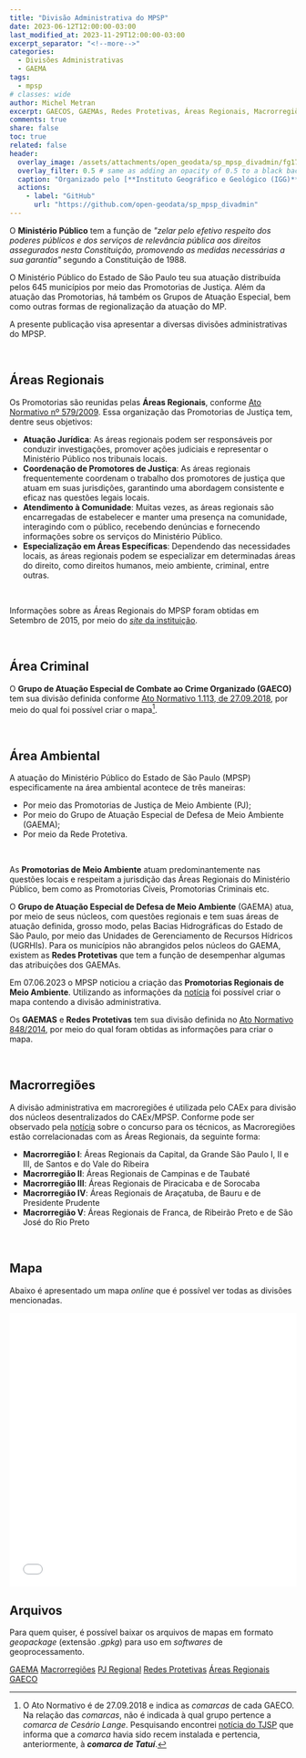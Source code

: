 ```yaml
---
title: "Divisão Administrativa do MPSP"
date: 2023-06-12T12:00:00-03:00
last_modified_at: 2023-11-29T12:00:00-03:00
excerpt_separator: "<!--more-->"
categories:
  - Divisões Administrativas
  - GAEMA
tags:
  - mpsp
# classes: wide
author: Michel Metran
excerpt: GAECOS, GAEMAs, Redes Protetivas, Áreas Regionais, Macrorregiões e outras...
comments: true
share: false
toc: true
related: false
header:
  overlay_image: /assets/attachments/open_geodata/sp_mpsp_divadmin/fg173738.jpg
  overlay_filter: 0.5 # same as adding an opacity of 0.5 to a black background
  caption: "Organizado pelo [**Instituto Geográfico e Geológico (IGG)**](https://www.al.sp.gov.br/noticia/?id=366288)"
  actions:
    - label: "GitHub"
      url: "https://github.com/open-geodata/sp_mpsp_divadmin"
---
```


O **Ministério Público** tem a função de _"zelar pelo efetivo respeito dos poderes públicos e dos serviços de relevância pública aos direitos assegurados nesta Constituição, promovendo as medidas necessárias a sua garantia"_ segundo a Constituição de 1988.

O Ministério Público do Estado de São Paulo teu sua atuação distribuída pelos 645 municípios por meio das Promotorias de Justiça. Além da atuação das Promotorias, há também os Grupos de Atuação Especial, bem como outras formas de regionalização da atuação do MP.

A presente publicação visa apresentar a diversas divisões administrativas do MPSP.

<br>

## Áreas Regionais

Os Promotorias são reunidas pelas **Áreas Regionais**, conforme [Ato Normativo nº 579/2009](http://www.mpsp.mp.br/portal/pls/portal/PORTAL.wwsbr_imt_services.GenericView?p_docname=1556724.DOC&p_type=DOC&p_viewservice=VAH&p_searchstring=). Essa organização das Promotorias de Justiça tem, dentre seus objetivos:

- **Atuação Jurídica**: As áreas regionais podem ser responsáveis por conduzir investigações, promover ações judiciais e representar o Ministério Público nos tribunais locais.
- **Coordenação de Promotores de Justiça**: As áreas regionais frequentemente coordenam o trabalho dos promotores de justiça que atuam em suas jurisdições, garantindo uma abordagem consistente e eficaz nas questões legais locais.
- **Atendimento à Comunidade**: Muitas vezes, as áreas regionais são encarregadas de estabelecer e manter uma presença na comunidade, interagindo com o público, recebendo denúncias e fornecendo informações sobre os serviços do Ministério Público.
- **Especialização em Áreas Específicas**: Dependendo das necessidades locais, as áreas regionais podem se especializar em determinadas áreas do direito, como direitos humanos, meio ambiente, criminal, entre outras.

<br>

Informações sobre as Áreas Regionais do MPSP foram obtidas em Setembro de 2015, por meio do [_site_ da instituição](https://www.mpsp.mp.br/portal/page/portal/Promotorias_de_Justica/regioes_adm/relacoes_regionais).

<br>

## Área Criminal

O **Grupo de Atuação Especial de Combate ao Crime Organizado (GAECO)** tem sua divisão definida conforme [Ato Normativo 1.113, de 27.09.2018](https://biblioteca.mpsp.mp.br//phl_img/atos/1113.pdf), por meio do qual foi possível criar o mapa[^1].

[^1]: O Ato Normativo é de 27.09.2018 e indica as *comarcas* de cada GAECO. Na relação das *comarcas*, não é indicada à qual grupo pertence a *comarca de Cesário Lange*. Pesquisando encontrei [notícia do TJSP](https://www.tjsp.jus.br/Noticias/Noticia?codigoNoticia=53960) que informa que a *comarca* havia sido recem instalada e pertencia, anteriormente, à ***comarca de Tatuí***.

<br>

## Área Ambiental

A atuação do Ministério Público do Estado de São Paulo (MPSP) especificamente na área ambiental acontece de três maneiras:

- Por meio das Promotorias de Justiça de Meio Ambiente (PJ);
- Por meio do Grupo de Atuação Especial de Defesa de Meio Ambiente (GAEMA);
- Por meio da Rede Protetiva.

<br>

As **Promotorias de Meio Ambiente** atuam predominantemente nas questões locais e respeitam a jurisdição das Áreas Regionais do Ministério Público, bem como as Promotorias Cíveis, Promotorias Criminais etc.

O **Grupo de Atuação Especial de Defesa de Meio Ambiente** (GAEMA) atua, por meio de seus núcleos, com questões regionais e tem suas áreas de atuação definida, grosso modo, pelas Bacias Hidrográficas do Estado de São Paulo, por meio das Unidades de Gerenciamento de Recursos Hídricos (UGRHIs). Para os municípios não abrangidos pelos núcleos do GAEMA, existem as **Redes Protetivas** que tem a função de desempenhar algumas das atribuições dos GAEMAs.

Em 07.06.2023 o MPSP noticiou a criação das **Promotorias Regionais de Meio Ambiente**. Utilizando as informações da [notícia](https://www.mpsp.mp.br/w/%C3%93rg%C3%A3o-especial-aprova-cria%C3%A7%C3%A3o-de-promotorias-regionais-do-meio-ambiente) foi possível criar o mapa contendo a divisão administrativa.

Os **GAEMAS** e **Redes Protetivas** tem sua divisão definida no [Ato Normativo 848/2014](https://biblioteca.mpsp.mp.br//PHL_IMG/Atos/848.pdf), por meio do qual foram obtidas as informações para criar o mapa.

<br>

## Macrorregiões

A divisão administrativa em macroregiões é utilizada pelo CAEx para divisão dos núcleos desentralizados do CAEx/MPSP. Conforme pode ser observado pela [notícia](http://www.mpsp.mp.br/portal/page/portal/noticias/noticia?id_noticia=19968257&id_grupo=118) sobre o concurso para os técnicos, as Macroregiões estão correlacionadas com as Áreas Regionais, da seguinte forma:

- **Macrorregião I**: Áreas Regionais da Capital, da Grande São Paulo I, II e III, de Santos e do Vale do Ribeira
- **Macrorregião II**: Áreas Regionais de Campinas e de Taubaté
- **Macrorregião III**: Áreas Regionais de Piracicaba e de Sorocaba
- **Macrorregião IV**: Áreas Regionais de Araçatuba, de Bauru e de Presidente Prudente
- **Macrorregião V**: Áreas Regionais de Franca, de Ribeirão Preto e de São José do Rio Preto


<br>

## Mapa

Abaixo é apresentado um mapa _online_ que é possível ver todas as divisões mencionadas.

<iframe src="/assets/attachments/open_geodata/sp_mpsp_divadmin/mpsp_map.html" width="100%" height="480"  frameborder="0" allowfullscreen></iframe>

<br>

## Arquivos

Para quem quiser, é possível baixar os arquivos de mapas em formato _geopackage_ (extensão _.gpkg_) para uso em _softwares_ de geoprocessamento.

<a href="/assets/attachments/open_geodata/sp_mpsp_divadmin/sp_mpsp_gaema.gpkg" class="btn btn--primary">GAEMA</a>
<a href="/assets/attachments/open_geodata/sp_mpsp_divadmin/sp_mpsp_macrorregioes.gpkg" class="btn btn--primary">Macrorregiões</a>
<a href="/assets/attachments/open_geodata/sp_mpsp_divadmin/sp_mpsp_pjreg.gpkg" class="btn btn--primary">PJ Regional</a>
<a href="/assets/attachments/open_geodata/sp_mpsp_divadmin/sp_mpsp_rp.gpkg" class="btn btn--primary">Redes Protetivas</a>
<a href="/assets/attachments/open_geodata/sp_mpsp_divadmin/sp_mpsp_ar.gpkg" class="btn btn--primary">Áreas Regionais</a>
<a href="/assets/attachments/open_geodata/sp_mpsp_divadmin/sp_mpsp_geaco.gpkg" class="btn btn--primary">GAECO</a>
